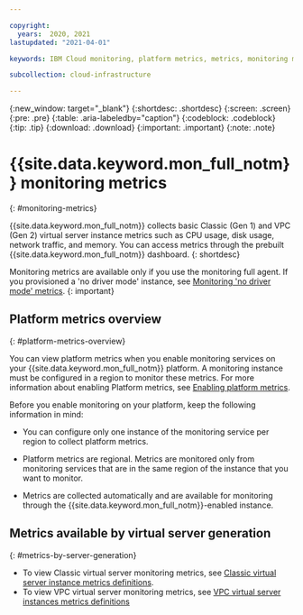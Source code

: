 ```yaml
---

copyright:
  years:  2020, 2021
lastupdated: "2021-04-01"

keywords: IBM Cloud monitoring, platform metrics, metrics, monitoring metrics, monitoring

subcollection: cloud-infrastructure

---
```


{:new_window: target="_blank"}
{:shortdesc: .shortdesc}
{:screen: .screen}
{:pre: .pre}
{:table: .aria-labeledby="caption"}
{:codeblock: .codeblock}
{:tip: .tip}
{:download: .download}
{:important: .important}
{:note: .note}

# {{site.data.keyword.mon_full_notm}} monitoring metrics
{: #monitoring-metrics}

{{site.data.keyword.mon_full_notm}} collects basic Classic (Gen 1) and VPC (Gen 2) virtual server instance metrics such as CPU usage, disk usage, network traffic, and memory. You can access metrics through the prebuilt {{site.data.keyword.mon_full_notm}} dashboard.
{: shortdesc}

Monitoring metrics are available only if you use the monitoring full agent. If you provisioned a 'no driver mode' instance, see [Monitoring 'no driver mode' metrics](/docs/cloud-infrastructure?topic=cloud-infrastructure-enabling-monitoring-light-no-driver#monitoring-light-metrics).
{: important} 

## Platform metrics overview
{: #platform-metrics-overview}

You can view platform metrics when you enable monitoring services on your {{site.data.keyword.mon_full_notm}} platform. A monitoring instance must be configured in a region to monitor these metrics. For more information about enabling Platform metrics, see [Enabling platform metrics](https://test.cloud.ibm.com/docs/Monitoring-with-Sysdig?topic=Monitoring-with-Sysdig-platform_metrics_enabling).

Before you enable monitoring on your platform, keep the following information in mind:

* You can configure only one instance of the monitoring service per region to collect platform metrics.

* Platform metrics are regional. Metrics are monitored only from monitoring services that are in the same region of the instance that you want to monitor. 

* Metrics are collected automatically and are available for monitoring through the {{site.data.keyword.mon_full_notm}}-enabled instance. 

## Metrics available by virtual server generation
{: #metrics-by-server-generation}

* To view Classic virtual server monitoring metrics, see [Classic virtual server instance metrics definitions](/docs/cloud-infrastructure?topic=cloud-infrastructure-classic-monitoring-metrics).
* To view VPC virtual server monitoring metrics, see [VPC virtual server instances metrics definitions](/docs/cloud-infrastructure?topic=cloud-infrastructure-vpc-monitoring-metrics)
